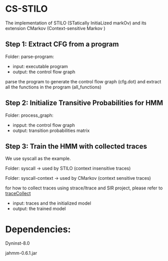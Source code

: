 # CS-STILO
The implementation of STILO (STatically InitiaLized markOv) and its extension CMarkov (Context-sensitive Markov )

## Step 1: Extract CFG from a program

Folder: parse-program:

- input: executable program
- output: the control flow graph 

parse the program to generate the control flow graph (cfg.dot) and extract all the functions in the program (all_functions)


## Step 2: Initialize Transitive Probabilities for HMM

Folder: process_graph:

- inpput: the control flow graph 
- output: transition probabilities matrix   


## Step 3: Train the HMM with collected traces
We use syscall as the example.

Folder: syscall -> used by STILO (context insensitive traces)

Folder: syscall-context -> used by CMarkov (context sensitive traces)

for how to collect traces using strace/ltrace and SIR project, please refer to 
[traceCollect](https://github.com/yaoGroupAnomaly/traceCollect)

 
- input: traces and the initialized model 
- output: the trained model


# Dependencies:

Dyninst-8.0

jahmm-0.6.1.jar
